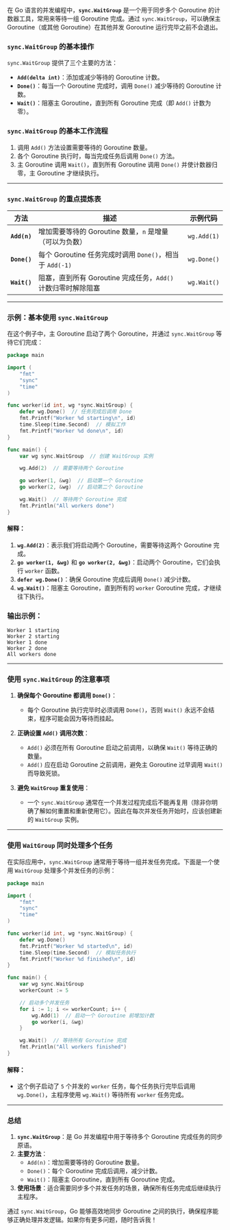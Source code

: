 在 Go 语言的并发编程中，**`sync.WaitGroup`** 是一个用于同步多个 Goroutine 的计数器工具，常用来等待一组 Goroutine 完成。通过 `sync.WaitGroup`，可以确保主 Goroutine（或其他 Goroutine）在其他并发 Goroutine 运行完毕之前不会退出。

### `sync.WaitGroup` 的基本操作

`sync.WaitGroup` 提供了三个主要的方法：
- **`Add(delta int)`**：添加或减少等待的 Goroutine 计数。
- **`Done()`**：每当一个 Goroutine 完成时，调用 `Done()` 减少等待的 Goroutine 计数。
- **`Wait()`**：阻塞主 Goroutine，直到所有 Goroutine 完成（即 `Add()` 计数为零）。

### `sync.WaitGroup` 的基本工作流程

1. 调用 `Add()` 方法设置需要等待的 Goroutine 数量。
2. 各个 Goroutine 执行时，每当完成任务后调用 `Done()` 方法。
3. 主 Goroutine 调用 `Wait()`，直到所有 Goroutine 调用 `Done()` 并使计数器归零，主 Goroutine 才继续执行。

---

### `sync.WaitGroup` 的重点提炼表

| 方法         | 描述                                                         | 示例代码    |
| ------------ | ------------------------------------------------------------ | ----------- |
| **`Add(n)`** | 增加需要等待的 Goroutine 数量，`n` 是增量（可以为负数）      | `wg.Add(1)` |
| **`Done()`** | 每个 Goroutine 任务完成时调用 `Done()`，相当于 `Add(-1)`     | `wg.Done()` |
| **`Wait()`** | 阻塞，直到所有 Goroutine 完成任务，`Add()` 计数归零时解除阻塞 | `wg.Wait()` |

---

### 示例：基本使用 `sync.WaitGroup`

在这个例子中，主 Goroutine 启动了两个 Goroutine，并通过 `sync.WaitGroup` 等待它们完成：

```go
package main

import (
    "fmt"
    "sync"
    "time"
)

func worker(id int, wg *sync.WaitGroup) {
    defer wg.Done()  // 任务完成后调用 Done
    fmt.Printf("Worker %d starting\n", id)
    time.Sleep(time.Second)  // 模拟工作
    fmt.Printf("Worker %d done\n", id)
}

func main() {
    var wg sync.WaitGroup  // 创建 WaitGroup 实例

    wg.Add(2)  // 需要等待两个 Goroutine

    go worker(1, &wg)  // 启动第一个 Goroutine
    go worker(2, &wg)  // 启动第二个 Goroutine

    wg.Wait()  // 等待两个 Goroutine 完成
    fmt.Println("All workers done")
}
```

#### **解释**：
1. **`wg.Add(2)`**：表示我们将启动两个 Goroutine，需要等待这两个 Goroutine 完成。
2. **`go worker(1, &wg)`** 和 **`go worker(2, &wg)`**：启动两个 Goroutine，它们会执行 `worker` 函数。
3. **`defer wg.Done()`**：确保 Goroutine 完成后调用 `Done()` 减少计数。
4. **`wg.Wait()`**：阻塞主 Goroutine，直到所有的 `worker` Goroutine 完成，才继续往下执行。

### 输出示例：

```
Worker 1 starting
Worker 2 starting
Worker 1 done
Worker 2 done
All workers done
```

---

### 使用 `sync.WaitGroup` 的注意事项

1. **确保每个 Goroutine 都调用 `Done()`**：
   - 每个 Goroutine 执行完毕时必须调用 `Done()`，否则 `Wait()` 永远不会结束，程序可能会因为等待而挂起。

2. **正确设置 `Add()` 调用次数**：
   - `Add()` 必须在所有 Goroutine 启动之前调用，以确保 `Wait()` 等待正确的数量。
   - `Add()` 应在启动 Goroutine 之前调用，避免主 Goroutine 过早调用 `Wait()` 而导致死锁。

3. **避免 `WaitGroup` 重复使用**：
   - 一个 `sync.WaitGroup` 通常在一个并发过程完成后不能再复用（除非你明确了解如何重置和重新使用它）。因此在每次并发任务开始时，应该创建新的 `WaitGroup` 实例。

---

### 使用 `WaitGroup` 同时处理多个任务

在实际应用中，`sync.WaitGroup` 通常用于等待一组并发任务完成。下面是一个使用 `WaitGroup` 处理多个并发任务的示例：

```go
package main

import (
    "fmt"
    "sync"
    "time"
)

func worker(id int, wg *sync.WaitGroup) {
    defer wg.Done()
    fmt.Printf("Worker %d started\n", id)
    time.Sleep(time.Second)  // 模拟任务执行
    fmt.Printf("Worker %d finished\n", id)
}

func main() {
    var wg sync.WaitGroup
    workerCount := 5

    // 启动多个并发任务
    for i := 1; i <= workerCount; i++ {
        wg.Add(1)  // 启动一个 Goroutine 前增加计数
        go worker(i, &wg)
    }

    wg.Wait()  // 等待所有 Goroutine 完成
    fmt.Println("All workers finished")
}
```

#### **解释**：
- 这个例子启动了 `5` 个并发的 `worker` 任务，每个任务执行完毕后调用 `wg.Done()`，主程序使用 `wg.Wait()` 等待所有 `worker` 任务完成。

---

### 总结

1. **`sync.WaitGroup`**：是 Go 并发编程中用于等待多个 Goroutine 完成任务的同步原语。
2. **主要方法**：
   - `Add(n)`：增加需要等待的 Goroutine 数量。
   - `Done()`：每个 Goroutine 完成后调用，减少计数。
   - `Wait()`：阻塞主 Goroutine，直到所有 Goroutine 完成。
3. **使用场景**：适合需要同步多个并发任务的场景，确保所有任务完成后继续执行主程序。

通过 `sync.WaitGroup`，Go 能够高效地同步 Goroutine 之间的执行，确保程序能够正确处理并发逻辑。如果你有更多问题，随时告诉我！